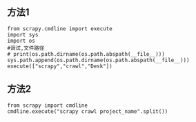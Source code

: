 ## 方法1
	from scrapy.cmdline import execute
	import sys
	import os
	#调试,文件路径
	# print(os.path.dirname(os.path.abspath(__file__)))
	sys.path.append(os.path.dirname(os.path.abspath(__file__)))
	execute(["scrapy","crawl","Desk"])


## 方法2
	from scrapy import cmdline
	cmdline.execute("scrapy crawl project_name".split())
